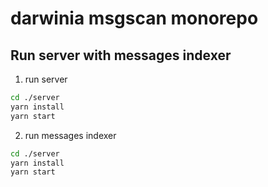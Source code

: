 # darwinia msgscan monorepo

## Run server with messages indexer
1. run server

```bash
cd ./server
yarn install
yarn start
```

2. run messages indexer

```bash
cd ./server
yarn install
yarn start
```
